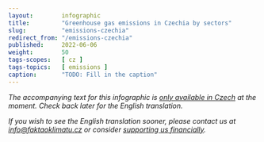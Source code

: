 ```yaml
---
layout:        infographic
title:         "Greenhouse gas emissions in Czechia by sectors"
slug:          "emissions-czechia"
redirect_from: "/emissions-czechia"
published:     2022-06-06
weight:        50
tags-scopes:   [ cz ]
tags-topics:   [ emissions ]
caption:       "TODO: Fill in the caption"
---
```


_The accompanying text for this infographic is [only available in Czech](https://faktaoklimatu.cz/infografiky/emise-cr-detail) at the moment. Check back later for the English translation._

_If you wish to see the English translation sooner, please contact us at [info@faktaoklimatu.cz](mailto:info@faktaoklimatu.cz) or consider [supporting us financially](https://www.darujme.cz/projekt/1203742)._
